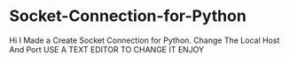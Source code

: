 # Socket-Connection-for-Python
Hi I Made a  Create Socket Connection for Python.
Change The Local Host And Port 
USE A TEXT EDITOR TO CHANGE IT 
ENJOY
